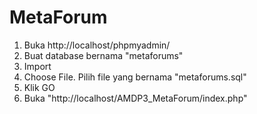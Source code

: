 # MetaForum

1. Buka http://localhost/phpmyadmin/
2. Buat database bernama "metaforums"
3. Import
4. Choose File. Pilih file yang bernama "metaforums.sql"
5. Klik GO
6. Buka "http://localhost/AMDP3_MetaForum/index.php"
